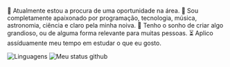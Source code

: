 💼 Atualmente estou a procura de uma oportunidade na área.
💜 Sou completamente apaixonado por programação, tecnologia, música, astronomia, ciência e claro pela minha noiva.
🎯 Tenho o sonho de criar algo grandioso, ou de alguma forma relevante para muitas pessoas.
⏳ Aplico assíduamente meu tempo em estudar o que eu gosto.

![Linguagens](https://github-readme-stats.vercel.app/api/top-langs/?username=WesleyTelesBenette&size_weight=0.5&count_weight=0.1&layout=donut&theme=midnight-purple)
![Meu status github](https://github-readme-stats.vercel.app/api?username=WesleyTelesBenette&size_weight=0.5&count_weight=0.5&show_icons=true&theme=midnight-purple)

